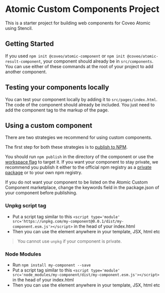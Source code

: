 # Atomic Custom Components Project

This is a starter project for building web components for Coveo Atomic using Stencil.

## Getting Started

<!-- TODO CDX-1358: Insert instruction to create other components -->
If you used `npm init @coveo/atomic-component` or `npm init @coveo/atomic-result-component`, your component should already be in `src/components`.
You can use either of these commands at the root of your project to add another component.

## Testing your components locally

You can test your component locally by adding it to `src/pages/index.html`.
The code of the component should already be included. You just need to add the component tag to the markup of the page.

<!--
    TODO CDX-1356: tldr best practices and/or doc link.
-->

## Using a custom component

There are two strategies we recommend for using custom components.

The first step for both these strategies is to [publish to NPM](https://docs.npmjs.com/getting-started/publishing-npm-packages).

You should run `npm publish` in the directory of the component or use the [workspace flag](https://docs.npmjs.com/cli/v9/using-npm/workspaces#running-commands-in-the-context-of-workspaces) to target it.
If you want your component to stay private, we recommend you publish it either to the official npm registry as a [private package](https://docs.npmjs.com/about-private-packages) or to your own npm registry.

If you do not want your component to be listed on the Atomic Custom Component marketplace, change the keywords field in the package.json of your component before publishing.

### Unpkg script tag

- Put a script tag similar to this `<script type='module' src='https://unpkg.com/my-component@0.0.1/dist/my-component.esm.js'></script>` in the head of your index.html
- Then you can use the element anywhere in your template, JSX, html etc

> You cannot use `unpkg` if your component is private.

### Node Modules

- Run `npm install my-component --save`
- Put a script tag similar to this `<script type='module' src='node_modules/my-component/dist/my-component.esm.js'></script>` in the head of your index.html
- Then you can use the element anywhere in your template, JSX, html etc

<!--
    TODO CDX-1355: better documentation regarding bundling
-->
